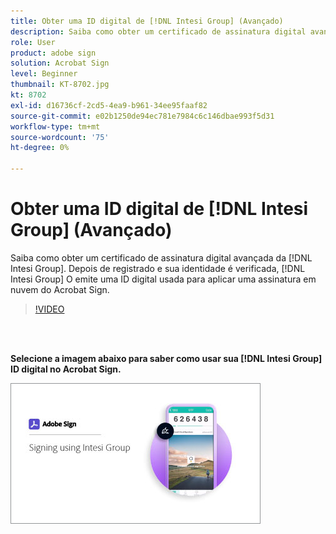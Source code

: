 ```yaml
---
title: Obter uma ID digital de [!DNL Intesi Group] (Avançado)
description: Saiba como obter um certificado de assinatura digital avançada da [!DNL Intesi Group]
role: User
product: adobe sign
solution: Acrobat Sign
level: Beginner
thumbnail: KT-8702.jpg
kt: 8702
exl-id: d16736cf-2cd5-4ea9-b961-34ee95faaf82
source-git-commit: e02b1250de94ec781e7984c6c146dbae993f5d31
workflow-type: tm+mt
source-wordcount: '75'
ht-degree: 0%

---
```


# Obter uma ID digital de [!DNL Intesi Group] (Avançado)

Saiba como obter um certificado de assinatura digital avançada da [!DNL Intesi Group]. Depois de registrado e sua identidade é verificada, [!DNL Intesi Group] O emite uma ID digital usada para aplicar uma assinatura em nuvem do Acrobat Sign.

>[!VIDEO](https://video.tv.adobe.com/v/337065?hidetitle=true)

<br> 

**Selecione a imagem abaixo para saber como usar sua [!DNL Intesi Group] ID digital no Acrobat Sign.**

[![image](assets/IntesiSign_400.png)](intesi-sign.md)

